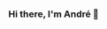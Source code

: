 ### Hi there, I'm André 👋
[<img src="/assets/img/linkdin.svg" alt="" />](https://www.linkedin.com/in/andr%C3%A9-aquilau-5995231b3/)